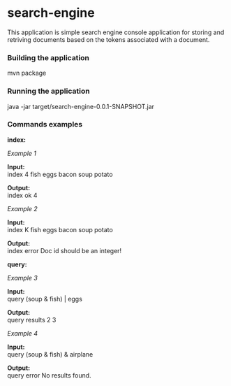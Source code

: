# search-engine

This application is simple search engine console application for storing and retriving documents based on the tokens associated with a document.


### Building the application

mvn package

### Running the application
java -jar target/search-engine-0.0.1-SNAPSHOT.jar

### Commands examples

<p>

**index:**

*Example 1*

**Input:** <br>
index 4 fish eggs bacon soup potato

**Output:**<br>
index ok 4

*Example 2*

**Input:** <br>
index K fish eggs bacon soup potato

**Output:**<br>
index error Doc id should be an integer!

</p>

<p>

**query:**

*Example 3*

**Input:** <br> 
query (soup & fish) | eggs

**Output:**<br>
query results 2 3

*Example 4*

**Input:** <br>
query (soup & fish) & airplane

**Output:**<br>
query error No results found.

</p>